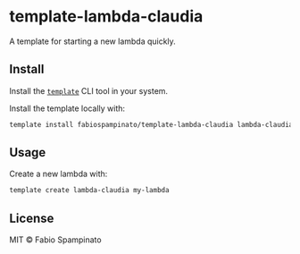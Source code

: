 # template-lambda-claudia

A template for starting a new lambda quickly.

## Install

Install the [`template`](https://github.com/fabiospampinato/template) CLI tool in your system.

Install the template locally with:

```sh
template install fabiospampinato/template-lambda-claudia lambda-claudia
```

## Usage

Create a new lambda with:

```sh
template create lambda-claudia my-lambda
```

## License

MIT © Fabio Spampinato

